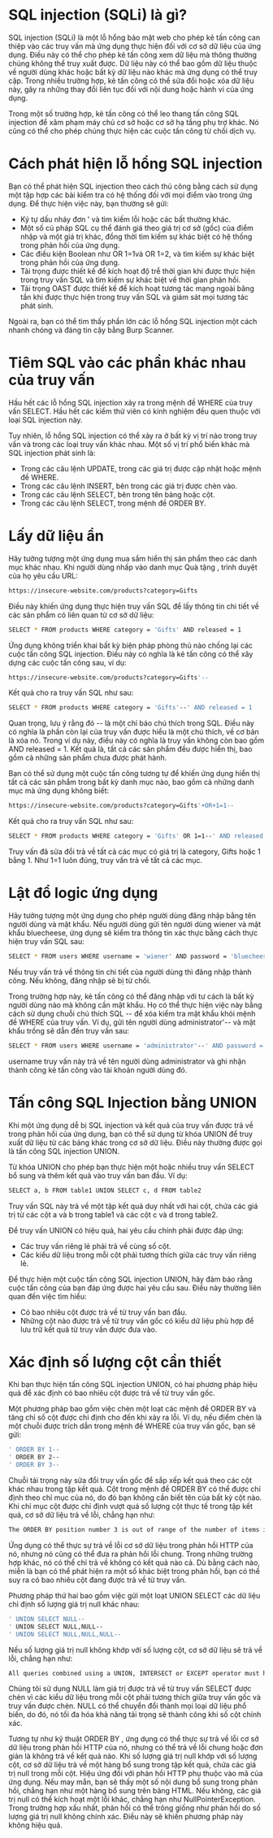 # SQL injection (SQLi) là gì?
SQL injection (SQLi) là một lỗ hổng bảo mật web cho phép kẻ tấn công can thiệp vào các truy vấn mà ứng dụng thực hiện đối với cơ sở dữ liệu của ứng dụng. Điều này có thể cho phép kẻ tấn công xem dữ liệu mà thông thường chúng không thể truy xuất được. Dữ liệu này có thể bao gồm dữ liệu thuộc về người dùng khác hoặc bất kỳ dữ liệu nào khác mà ứng dụng có thể truy cập. Trong nhiều trường hợp, kẻ tấn công có thể sửa đổi hoặc xóa dữ liệu này, gây ra những thay đổi liên tục đối với nội dung hoặc hành vi của ứng dụng.

Trong một số trường hợp, kẻ tấn công có thể leo thang tấn công SQL injection để xâm phạm máy chủ cơ sở hoặc cơ sở hạ tầng phụ trợ khác. Nó cũng có thể cho phép chúng thực hiện các cuộc tấn công từ chối dịch vụ.

# Cách phát hiện lỗ hổng SQL injection
Bạn có thể phát hiện SQL injection theo cách thủ công bằng cách sử dụng một tập hợp các bài kiểm tra có hệ thống đối với mọi điểm vào trong ứng dụng. Để thực hiện việc này, bạn thường sẽ gửi:

* Ký tự dấu nháy đơn ' và tìm kiếm lỗi hoặc các bất thường khác.
* Một số cú pháp SQL cụ thể đánh giá theo giá trị cơ sở (gốc) của điểm nhập và một giá trị khác, đồng thời tìm kiếm sự khác biệt có hệ thống trong phản hồi của ứng dụng.
* Các điều kiện Boolean như OR 1=1và OR 1=2, và tìm kiếm sự khác biệt trong phản hồi của ứng dụng.
* Tải trọng được thiết kế để kích hoạt độ trễ thời gian khi được thực hiện trong truy vấn SQL và tìm kiếm sự khác biệt về thời gian phản hồi.
* Tải trọng OAST được thiết kế để kích hoạt tương tác mạng ngoài băng tần khi được thực hiện trong truy vấn SQL và giám sát mọi tương tác phát sinh.
  
Ngoài ra, bạn có thể tìm thấy phần lớn các lỗ hổng SQL injection một cách nhanh chóng và đáng tin cậy bằng Burp Scanner.

# Tiêm SQL vào các phần khác nhau của truy vấn
Hầu hết các lỗ hổng SQL injection xảy ra trong mệnh đề WHERE của truy vấn SELECT. Hầu hết các kiểm thử viên có kinh nghiệm đều quen thuộc với loại SQL injection này.

Tuy nhiên, lỗ hổng SQL injection có thể xảy ra ở bất kỳ vị trí nào trong truy vấn và trong các loại truy vấn khác nhau. Một số vị trí phổ biến khác mà SQL injection phát sinh là:

* Trong các câu lệnh UPDATE, trong các giá trị được cập nhật hoặc mệnh đề WHERE.<br>
* Trong các câu lệnh INSERT, bên trong các giá trị được chèn vào.<br>
* Trong các câu lệnh SELECT, bên trong tên bảng hoặc cột.<br>
* Trong các câu lệnh SELECT, trong mệnh đề ORDER BY.<br>

# Lấy dữ liệu ẩn
Hãy tưởng tượng một ứng dụng mua sắm hiển thị sản phẩm theo các danh mục khác nhau. Khi người dùng nhấp vào danh mục Quà tặng , trình duyệt của họ yêu cầu URL:
````bash
https://insecure-website.com/products?category=Gifts
````

Điều này khiến ứng dụng thực hiện truy vấn SQL để lấy thông tin chi tiết về các sản phẩm có liên quan từ cơ sở dữ liệu:
````bash
SELECT * FROM products WHERE category = 'Gifts' AND released = 1
````
Ứng dụng không triển khai bất kỳ biện pháp phòng thủ nào chống lại các cuộc tấn công SQL injection. Điều này có nghĩa là kẻ tấn công có thể xây dựng các cuộc tấn công sau, ví dụ:
````bash
https://insecure-website.com/products?category=Gifts'--
````
Kết quả cho ra truy vấn SQL như sau:
````bash
SELECT * FROM products WHERE category = 'Gifts'--' AND released = 1
````
Quan trọng, lưu ý rằng đó -- là một chỉ báo chú thích trong SQL. Điều này có nghĩa là phần còn lại của truy vấn được hiểu là một chú thích, về cơ bản là xóa nó. Trong ví dụ này, điều này có nghĩa là truy vấn không còn bao gồm AND released = 1. Kết quả là, tất cả các sản phẩm đều được hiển thị, bao gồm cả những sản phẩm chưa được phát hành.

Bạn có thể sử dụng một cuộc tấn công tương tự để khiến ứng dụng hiển thị tất cả các sản phẩm trong bất kỳ danh mục nào, bao gồm cả những danh mục mà ứng dụng không biết:
````bash
https://insecure-website.com/products?category=Gifts'+OR+1=1--
````
Kết quả cho ra truy vấn SQL như sau:

````bash
SELECT * FROM products WHERE category = 'Gifts' OR 1=1--' AND released = 1
````
Truy vấn đã sửa đổi trả về tất cả các mục có giá trị là category, Gifts hoặc 1 bằng 1. Như 1=1 luôn đúng, truy vấn trả về tất cả các mục.

# Lật đổ logic ứng dụng

Hãy tưởng tượng một ứng dụng cho phép người dùng đăng nhập bằng tên người dùng và mật khẩu. Nếu người dùng gửi tên người dùng wiener và mật khẩu bluecheese, ứng dụng sẽ kiểm tra thông tin xác thực bằng cách thực hiện truy vấn SQL sau:
````bash
SELECT * FROM users WHERE username = 'wiener' AND password = 'bluecheese'
````
Nếu truy vấn trả về thông tin chi tiết của người dùng thì đăng nhập thành công. Nếu không, đăng nhập sẽ bị từ chối.

Trong trường hợp này, kẻ tấn công có thể đăng nhập với tư cách là bất kỳ người dùng nào mà không cần mật khẩu. Họ có thể thực hiện việc này bằng cách sử dụng chuỗi chú thích SQL -- để xóa kiểm tra mật khẩu khỏi mệnh đề WHERE của truy vấn. Ví dụ, gửi tên người dùng administrator'-- và mật khẩu trống sẽ dẫn đến truy vấn sau:
````bash
SELECT * FROM users WHERE username = 'administrator'--' AND password = ''
````
username truy vấn này trả về tên người dùng administrator và ghi nhận thành công kẻ tấn công vào tài khoản người dùng đó.

# Tấn công SQL Injection bằng UNION
Khi một ứng dụng dễ bị SQL injection và kết quả của truy vấn được trả về trong phản hồi của ứng dụng, bạn có thể sử dụng từ khóa UNION để truy xuất dữ liệu từ các bảng khác trong cơ sở dữ liệu. Điều này thường được gọi là tấn công SQL injection UNION.

Từ khóa UNION cho phép bạn thực hiện một hoặc nhiều truy vấn SELECT bổ sung và thêm kết quả vào truy vấn ban đầu. Ví dụ:
````bash
SELECT a, b FROM table1 UNION SELECT c, d FROM table2
````
Truy vấn SQL này trả về một tập kết quả duy nhất với hai cột, chứa các giá trị từ các cột a và b trong table1 và các cột c và d trong table2.

Để truy vấn UNION có hiệu quả, hai yêu cầu chính phải được đáp ứng:

* Các truy vấn riêng lẻ phải trả về cùng số cột.
* Các kiểu dữ liệu trong mỗi cột phải tương thích giữa các truy vấn riêng lẻ.

Để thực hiện một cuộc tấn công SQL injection UNION, hãy đảm bảo rằng cuộc tấn công của bạn đáp ứng được hai yêu cầu sau. Điều này thường liên quan đến việc tìm hiểu:

* Có bao nhiêu cột được trả về từ truy vấn ban đầu.
* Những cột nào được trả về từ truy vấn gốc có kiểu dữ liệu phù hợp để lưu trữ kết quả từ truy vấn được đưa vào.

# Xác định số lượng cột cần thiết
Khi bạn thực hiện tấn công SQL injection UNION, có hai phương pháp hiệu quả để xác định có bao nhiêu cột được trả về từ truy vấn gốc.

Một phương pháp bao gồm việc chèn một loạt các mệnh đề ORDER BY và tăng chỉ số cột được chỉ định cho đến khi xảy ra lỗi. Ví dụ, nếu điểm chèn là một chuỗi được trích dẫn trong mệnh đề WHERE của truy vấn gốc, bạn sẽ gửi:
````bash
' ORDER BY 1--
' ORDER BY 2--
' ORDER BY 3--
````
Chuỗi tải trọng này sửa đổi truy vấn gốc để sắp xếp kết quả theo các cột khác nhau trong tập kết quả. Cột trong mệnh đề ORDER BY có thể được chỉ định theo chỉ mục của nó, do đó bạn không cần biết tên của bất kỳ cột nào. Khi chỉ mục cột được chỉ định vượt quá số lượng cột thực tế trong tập kết quả, cơ sở dữ liệu trả về lỗi, chẳng hạn như:
````bash
The ORDER BY position number 3 is out of range of the number of items in the select list.
````
Ứng dụng có thể thực sự trả về lỗi cơ sở dữ liệu trong phản hồi HTTP của nó, nhưng nó cũng có thể đưa ra phản hồi lỗi chung. Trong những trường hợp khác, nó có thể chỉ trả về không có kết quả nào cả. Dù bằng cách nào, miễn là bạn có thể phát hiện ra một số khác biệt trong phản hồi, bạn có thể suy ra có bao nhiêu cột đang được trả về từ truy vấn.

Phương pháp thứ hai bao gồm việc gửi một loạt UNION SELECT các dữ liệu chỉ định số lượng giá trị null khác nhau:
````bash
' UNION SELECT NULL--
' UNION SELECT NULL,NULL--
' UNION SELECT NULL,NULL,NULL--
````
Nếu số lượng giá trị null không khớp với số lượng cột, cơ sở dữ liệu sẽ trả về lỗi, chẳng hạn như:
````bash
All queries combined using a UNION, INTERSECT or EXCEPT operator must have an equal number of expressions in their target lists.
````
Chúng tôi sử dụng NULL làm giá trị được trả về từ truy vấn SELECT được chèn vì các kiểu dữ liệu trong mỗi cột phải tương thích giữa truy vấn gốc và truy vấn được chèn. NULL có thể chuyển đổi thành mọi loại dữ liệu phổ biến, do đó, nó tối đa hóa khả năng tải trọng sẽ thành công khi số cột chính xác.

Tương tự như kỹ thuật ORDER BY , ứng dụng có thể thực sự trả về lỗi cơ sở dữ liệu trong phản hồi HTTP của nó, nhưng có thể trả về lỗi chung hoặc đơn giản là không trả về kết quả nào. Khi số lượng giá trị null khớp với số lượng cột, cơ sở dữ liệu trả về một hàng bổ sung trong tập kết quả, chứa các giá trị null trong mỗi cột. Hiệu ứng đối với phản hồi HTTP phụ thuộc vào mã của ứng dụng. Nếu may mắn, bạn sẽ thấy một số nội dung bổ sung trong phản hồi, chẳng hạn như một hàng bổ sung trên bảng HTML. Nếu không, các giá trị null có thể kích hoạt một lỗi khác, chẳng hạn như NullPointerException. Trong trường hợp xấu nhất, phản hồi có thể trông giống như phản hồi do số lượng giá trị null không chính xác. Điều này sẽ khiến phương pháp này không hiệu quả.
















